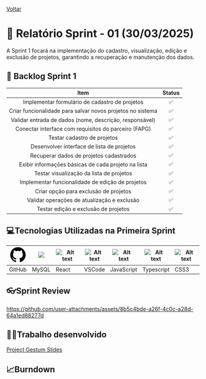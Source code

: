 <a href="../README.md">Voltar</a>

# 📄 Relatório Sprint - 01 (30/03/2025)

A Sprint 1 focará na implementação do cadastro, visualização, edição e exclusão de projetos, garantindo a recuperação e manutenção dos dados.

<h2 aling="center">📜 Backlog Sprint 1 </h2>
<span id="backlog1">
  
| Item | Status | 
| :----: | :----: | 
Implementar formulário de cadastro de projetos|✅
Criar funcionalidade para salvar novos projetos no sistema|✅
Validar entrada de dados (nome, descrição, responsável)|✅
Conectar interface com requisitos do parceiro (FAPG)|✅
Testar cadastro de projetos|✅
Desenvolver interface de lista de projetos|✅
Recuperar dados de projetos cadastrados|✅
Exibir informações básicas de cada projeto na lista|✅
Testar visualização da lista de projetos|✅
Implementar funcionalidade de edição de projetos|✅
Criar opção para exclusão de projetos|✅
Validar operações de atualização e exclusão|✅
Testar edição e exclusão de projetos|✅


<h2 aling="center"> 💻Tecnologias Utilizadas na Primeira Sprint </h2>
<span id="tecnologia">

<table>
  <thead>
    <th><img
    src="https://github.com/ThothTech-Fatec/Maat-View/blob/main/Static/Github.png"
    alt="Alt text"
    title="GitHub"
    style="display: inline-block; margin: 0 auto; width: 40px"></th>
    <th><img
    src="https://cdn.jsdelivr.net/gh/devicons/devicon@latest/icons/mysql/mysql-original-wordmark.svg" /></th>
    <th><img
    src="https://cdn.jsdelivr.net/gh/devicons/devicon@latest/icons/react/react-original.svg"
    alt="Alt text"
    title="React"
    style="display: inline-block; margin: 0 auto; width: 60px"></th>
    <th><img
    src="https://user-images.githubusercontent.com/76211125/227505063-5839c5e0-9524-41ff-9d24-ce6cbaf217a6.png"
    alt="Alt text"
    title="VSCode"
    style="display: inline-block; margin: 0 auto; width: 50px"></th>
     <th><img
    src="https://user-images.githubusercontent.com/89823203/190717820-53e9f06b-1aec-4e46-91e1-94ea2cf07100.svg"
    alt="Alt text"
    title="JavaScript"
    style="display: inline-block; margin: 0 auto; width: 60px"></th>
     <th><img
    src="https://cdn.jsdelivr.net/gh/devicons/devicon/icons/typescript/typescript-original.svg"
    alt="Alt text"
    title="TypeScript"
    style="display: inline-block; margin: 0 auto; width: 60px"></th>
     <th><img
    src="https://user-images.githubusercontent.com/76211125/227503103-bb7005d7-5f2f-46e4-adb5-92ef19ce677d.png"
    alt="Alt text"
    title="CSS3"
    style="display: inline-block; margin: 0 auto; width: 60px"></th>
      <th><img
    src="https://cdn.jsdelivr.net/gh/devicons/devicon@latest/icons/jira/jira-original.svg"
    alt="Alt text"
    title="Jira"
    style="display: inline-block; margin: 0 auto; width: 60px"></th>
  </thead>

  <tbody>
    <td>GitHub</td>
    <td>MySQL</td>
    <td>React</td>
    <td>VSCode</td>
    <td>JavaScript</td>
    <td>Typescript</td>
    <td>CSS3</td>
    <td>Jira</td>
  </tbody>

</table>

## 👓Sprint Review
https://github.com/user-attachments/assets/8b5c4bde-a26f-4c0c-a28d-64a1ed88277d

## 👨‍💻Trabalho desenvolvido

[Project Gestum Slides](https://github.com/user-attachments/files/19527768/Project.Gestum.pdf)

## 📈Burndown
